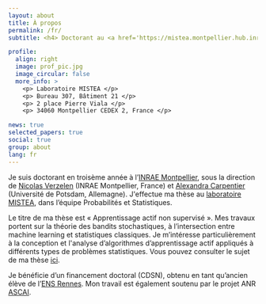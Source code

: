 ```yaml
---
layout: about
title: À propos
permalink: /fr/
subtitle: <h4> Doctorant au <a href='https://mistea.montpellier.hub.inrae.fr/'>laboratoire MISTEA</a>, <a href='https://www.inrae.fr/centres/occitanie-montpellier'>INRAE</a> </h4>

profile:
  align: right
  image: prof_pic.jpg
  image_circular: false
  more_info: >
    <p> Laboratoire MISTEA </p>
    <p> Bureau 307, Bâtiment 21 </p>
    <p> 2 place Pierre Viala </p>
    <p> 34060 Montpellier CEDEX 2, France </p>

news: true
selected_papers: true
social: true
group: about
lang: fr
---
```


Je suis doctorant en troisème année à l’<a href='https://www.inrae.fr/centres/occitanie-montpellier'>INRAE Montpellier</a>, sous la direction de <a href='https://verzelen.montpellier.inrae.fr/'>Nicolas Verzelen</a> (INRAE Montpellier, France) et <a href='https://sites.google.com/site/alexandracarpentierresearch/'>Alexandra Carpentier</a> (Université de Potsdam, Allemagne). J'effectue ma thèse au <a href='https://mistea.montpellier.hub.inrae.fr/'>laboratoire MISTEA</a>, dans l’équipe Probabilités et Statistiques.

Le titre de ma thèse est « Apprentissage actif non supervisé ». Mes travaux portent sur la théorie des bandits stochastiques, à l’intersection entre machine learning et statistiques classiques. Je m’intéresse particulièrement à la conception et l'analyse d’algorithmes d’apprentissage actif appliqués à différents types de problèmes statistiques. Vous pouvez consulter le sujet de ma thèse <a href='https://theses.fr/s372674'>ici</a>.

Je bénéficie d’un financement doctoral (CDSN), obtenu en tant qu’ancien élève de l’<a href='https://www.ens-rennes.fr/'>ENS Rennes</a>. Mon travail est également soutenu par le projet ANR <a href='https://sites.google.com/view/prci-ascai/accueil'>ASCAI</a>.
